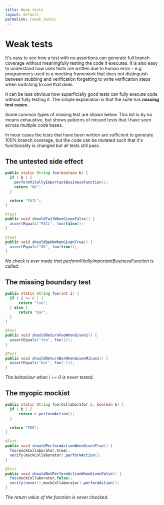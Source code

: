 ```yaml
---
title: Weak tests
layout: default
permalink: /weak_tests/
---
```


# Weak tests

It's easy to see how a test with no assertions can generate full branch coverage without meaningfully testing
the code it executes. It is also easy to understand how uses tests are written due to human error - e.g. programmers used to a mocking framework that does not distinguish between stubbing and verification forgetting to write verification steps when switching to one that does.

It can be less obvious how superficially good tests can fully execute code without fully testing it. The simple explanation is that the suite has **missing test cases**.

Some common types of missing test are shown below. This list is by no means exhaustive, but shows patterns of missed tests that I have seen across multiple code bases.

In most cases the tests that have been written are sufficient to generate 100% branch coverage, but the code can be mutated such that it's functionality is changed but all tests still pass.


## The untested side effect

```java
public static String foo(boolean b) {
  if ( b ) {
    performVitallyImportantBusinessFunction();
    return "OK";
  }

  return "FAIL";
}

@Test
public void shouldFailWhenGivenFalse() {
  assertEquals("FAIL", foo(false));
}

@Test
public void shouldBeOkWhenGivenTrue() {
  assertEquals("OK", foo(true));
}
```

*No check is ever made that performVitallyImportantBusinessFunction is called.*

## The missing boundary test

```java
public static String foo(int i) {
  if ( i >= 0 ) {
      return "foo";
  } else {
      return "bar";
  }
}

@Test
public void shouldReturnFooWhenGiven1() {
  assertEquals("foo", foo(1));
}

@Test
public void shouldReturnBarWhenGivenMinus1() {
  assertEquals("bar", foo(-1));
}
```

*The behaviour when i == 0 is never tested.*

## The myopic mockist

```java
public static String foo(Collaborator c, boolean b) {
  if ( b ) {
      return c.performAction();
  }

  return "FOO";
}

@Test
public void shouldPerformActionWhenGivenTrue() {
  foo(mockCollaborator,true);
  verify(mockCollaborator).performAction();
}

@Test
public void shouldNotPerformActionWhenGivenFalse() {
  foo(mockCollaborator,false);
  verify(never(),mockCollaborator).performAction();
}
```

*The return value of the function is never checked.*

